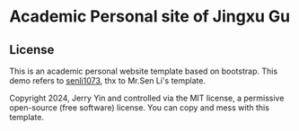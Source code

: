 # Academic Personal site of Jingxu Gu

## License

This is an academic personal website template based on bootstrap. This demo refers to [senli1073](https://github.com/senli1073/senli1073.github.io), thx to Mr.Sen Li's template.

Copyright 2024, Jerry Yin and controlled via the MIT license, a permissive open-source (free software) license. You can copy and mess with this template.
